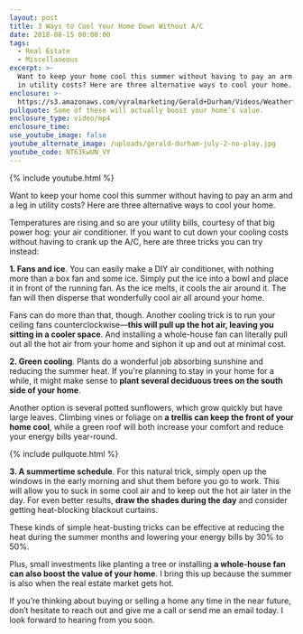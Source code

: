 ```yaml
---
layout: post
title: 3 Ways to Cool Your Home Down Without A/C
date: 2018-08-15 00:00:00
tags:
  - Real Estate
  - Miscellaneous
excerpt: >-
  Want to keep your home cool this summer without having to pay an arm and a leg
  in utility costs? Here are three alternative ways to cool your home.
enclosure: >-
  https://s3.amazonaws.com/vyralmarketing/Gerald+Durham/Videos/Weatherford%252C+TX+Real+Estate+-+3+Ways+to+Cool+Your+Home+Down+Without+A-C.mp4
pullquote: Some of these will actually boost your home’s value.
enclosure_type: video/mp4
enclosure_time:
use_youtube_image: false
youtube_alternate_image: /uploads/gerald-durham-july-2-no-play.jpg
youtube_code: NT63kwUN_VY
---
```


{% include youtube.html %}

Want to keep your home cool this summer without having to pay an arm and a leg in utility costs? Here are three alternative ways to cool your home.

Temperatures are rising and so are your utility bills, courtesy of that big power hog: your air conditioner. If you want to cut down your cooling costs without having to crank up the A/C, here are three tricks you can try instead:

**1. Fans and ice**. You can easily make a DIY air conditioner, with nothing more than a box fan and some ice. Simply put the ice into a bowl and place it in front of the running fan. As the ice melts, it cools the air around it. The fan will then disperse that wonderfully cool air all around your home.

Fans can do more than that, though. Another cooling trick is to run your ceiling fans counterclockwise—**this will pull up the hot air, leaving you sitting in a cooler space**. And installing a whole-house fan can literally pull out all the hot air from your home and siphon it up and out at minimal cost.

**2. Green cooling**. Plants do a wonderful job absorbing sunshine and reducing the summer heat. If you're planning to stay in your home for a while, it might make sense to **plant several deciduous trees on the south side of your home**.

Another option is several potted sunflowers, which grow quickly but have large leaves. Climbing vines or foliage on **a trellis can keep the front of your home cool**, while a green roof will both increase your comfort and reduce your energy bills year-round.

{% include pullquote.html %}

**3. A summertime schedule**. For this natural trick, simply open up the windows in the early morning and shut them before you go to work. This will allow you to suck in some cool air and to keep out the hot air later in the day. For even better results, **draw the shades during the day** and consider getting heat-blocking blackout curtains.

These kinds of simple heat-busting tricks can be effective at reducing the heat during the summer months and lowering your energy bills by 30% to 50%.

Plus, small investments like planting a tree or installing **a whole-house fan can also boost the value of your home**. I bring this up because the summer is also when the real estate market gets hot.

If you’re thinking about buying or selling a home any time in the near future, don’t hesitate to reach out and give me a call or send me an email today. I look forward to hearing from you soon.